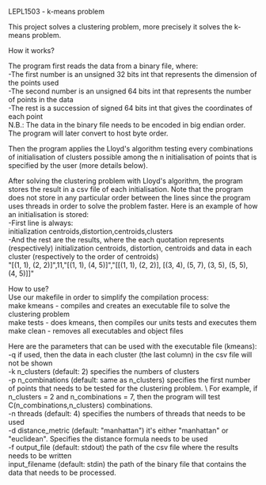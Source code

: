 LEPL1503 - k-means problem

This project solves a clustering problem, more precisely it solves the k-means problem. 

How it works?

The program first reads the data from a binary file, where: \
-The first number is an unsigned 32 bits int that represents the dimension of the points used \
-The second number is an unsigned 64 bits int that represents the number of points in the data \
-The rest is a succession of signed 64 bits int that gives the coordinates of each point \
N.B.: The data in the binary file needs to be encoded in big endian order. The program will later convert to host byte order. 

Then the program applies the Lloyd's algorithm testing every combinations of initialisation of clusters possible among the n initialisation of points that is specified by the user (more details below). 

After solving the clustering problem with Lloyd's algorithm, the program stores the result in a csv file of each initialisation. Note that the program does not store in any particular order between the lines since the program uses threads in order to solve the problem faster. Here is an example of how an initialisation is stored: \
-First line is always: \
initialization centroids,distortion,centroids,clusters \
-And the rest are the results, where the each quotation represents (respectively) initialization centroids, distortion, centroids and data in each cluster (respectively to the order of centroids) \
"[(1, 1), (2, 2)]",11,"[(1, 1), (4, 5)]","[[(1, 1), (2, 2)], [(3, 4), (5, 7), (3, 5), (5, 5), (4, 5)]]" 

How to use? \
Use our makefile in order to simplify the compilation process: \
make kmeans - compiles and creates an executable file to solve the clustering problem \
make tests - does kmeans, then compiles our units tests and executes them \
make clean - removes all executables and object files 

Here are the parameters that can be used with the executable file (kmeans): \
-q if used, then the data in each cluster (the last column) in the csv file will not be shown \
-k n_clusters (default: 2) specifies the numbers of clusters  \
-p n_combinations (default: same as n_clusters) specifies the first number of points that needs to be tested for the clustering problem. \ For example, if n_clusters = 2 and n_combinations = 7, then the program will test C(n_combinations,n_clusters) combinations.  \
-n threads (default: 4) specifies the numbers of threads that needs to be used \
-d distance_metric (default: "manhattan") it's either "manhattan" or "euclidean". Specifies the distance formula needs to be used \
-f output_file (default: stdout) the path of the csv file where the results needs to be written \
input_filename (default: stdin) the path of the binary file that contains the data that needs to be processed. 
